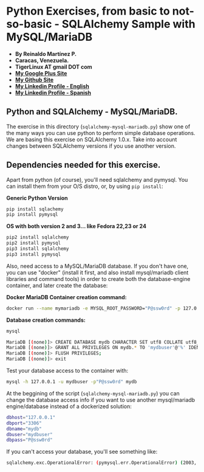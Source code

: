 # Python Exercises, from basic to not-so-basic - SQLAlchemy Sample with MySQL/MariaDB

- **By Reinaldo Martínez P.**
- **Caracas, Venezuela.**
- **TigerLinux AT gmail DOT com**
- **[My Google Plus Site](https://plus.google.com/+ReinaldoMartinez)**
- **[My Github Site](https://github.com/tigerlinux)**
- **[My Linkedin Profile - English](https://ve.linkedin.com/in/tigerlinux/en)**
- **[My Linkedin Profile - Spanish](https://ve.linkedin.com/in/tigerlinux/es)**


## Python and SQLAlchemy - MySQL/MariaDB.

The exercise in this directory (`sqlalchemy-mysql-mariadb.py`) show one of the many ways you can use python to perform simple database operations. We are basing this exercise on SQLAlchemy 1.0.x. Take into account changes between SQLAlchemy versions if you use another version.


## Dependencies needed for this exercise.

Apart from python (of course), you'll need sqlalchemy and pymysql. You can install them from your O/S distro, or, by using `pip install`:

**Generic Python Version**

```bash
pip install sqlachemy
pip install pymysql
```

**OS with both version 2 and 3... like Fedora 22,23 or 24**

```bash
pip2 install sqlalchemy
pip2 install pymysql
pip3 install sqlalchemy
pip3 install pymysql
```

Also, need access to a MySQL/MariaDB database. If you don't have one, you can use "docker" (install it first, and also install mysql/mariadb client libraries and command tools) in order to create both the database-engine container, and later create the database:

**Docker MariaDB Container creation command:**

```bash
docker run --name mymariadb -e MYSQL_ROOT_PASSWORD="P@ssw0rd" -p 127.0.0.1:3306:3306 -d mariadb
```

**Database creation commands:**

```bash
mysql

MariaDB [(none)]> CREATE DATABASE mydb CHARACTER SET utf8 COLLATE utf8_general_ci;
MariaDB [(none)]> GRANT ALL PRIVILEGES ON mydb.* TO 'mydbuser'@'%' IDENTIFIED BY 'P@ssw0rd' WITH GRANT OPTION;
MariaDB [(none)]> FLUSH PRIVILEGES;
MariaDB [(none)]> exit
```

Test your database access to the container with:

```bash
mysql -h 127.0.0.1 -u mydbuser -p"P@ssw0rd" mydb
```

At the beggining of the script (`sqlalchemy-mysql-mariadb.py`) you can change the database access info if you want to use another mysql/mariadb engine/database instead of a dockerized solution:

```bash
dbhost="127.0.0.1"
dbport="3306"
dbname="mydb"
dbuser="mydbuser"
dbpass="P@ssw0rd"
```

If you can't access your database, you'll see something like:

```bash
sqlalchemy.exc.OperationalError: (pymysql.err.OperationalError) (2003, "Can't connect to MySQL server on '127.0.0.1' ([Errno 111] Connection refused)")
```



